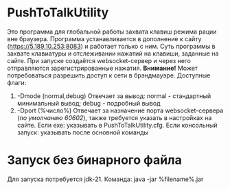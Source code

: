 # PushToTalkUtility

Это программа для глобальной работы захвата клавиш режима рации вне браузера. Программа устанавливается в дополнение к сайту (https://5.189.10.253:8083) и работает только с ним. Суть программы в захвате клавиатуры и отслеживании нажатий на клавиши, заданные на сайте. При запуске создаётся websocket-сервер и через него отправляются зарегистрированные нажатия. 
**Внимание!** Может потребоваться разрешить доступ к сети в брэндмауэре. 
Доступные флаги:
1. -Dmode (normal,debug)
Отвечает за вывод: normal - стандартный минимальный вывод; debug - подробный вывод
2. -Dport (%число%)
Отвечает за назначение порта websocket-сервера (_по умолчанию 60602_), также требуется указать в настройках на сайте.
Если exe: указывать в PushToTalkUtility.cfg. Если консольный запуск: указывать после основной команды

# Запуск без бинарного файла
Для запуска потребуется jdk-21. Команда: java -jar %filename%.jar
